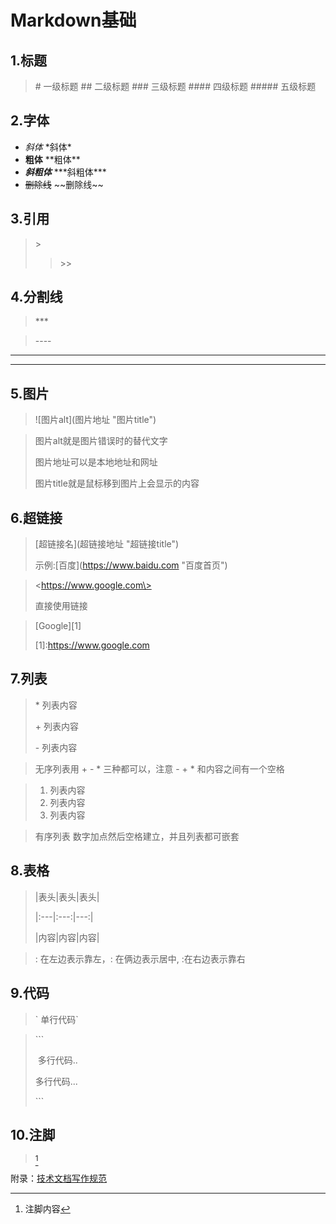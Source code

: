 # Markdown基础
## 1.标题

>\# 一级标题
>\#\# 二级标题
>\#\#\# 三级标题
>\#\#\#\# 四级标题
>\#\#\#\#\# 五级标题

## 2.字体

*  *斜体*       \*斜体\* 
*  **粗体**       \*\*粗体\*\*
*  ***斜粗体***   \*\*\*斜粗体\*\*\*
*  ~~删除线~~   \~\~删除线\~\~

## 3.引用

>\>
>
>>\>\>

## 4.分割线

> \*\*\* 

> \-\-\-\-

***

---

## 5.图片

> !\[图片alt\](图片地址 "图片title")

> 图片alt就是图片错误时的替代文字
>
> 图片地址可以是本地地址和网址
>
> 图片title就是鼠标移到图片上会显示的内容

## 6.超链接

> \[超链接名\](超链接地址 "超链接title")
>
> 示例:\[百度\](https://www.baidu.com "百度首页")

> \<https://www.google.com\>
>
> 直接使用链接

>\[Google\]\[1\]
>
>\[1\]:https://www.google.com

## 7.列表

> \* 列表内容
>
> \+ 列表内容
>
> \- 列表内容

>无序列表用 + - * 三种都可以，注意 - + * 和内容之间有一个空格

> 1. 列表内容
> 2. 列表内容
> 3. 列表内容

> 有序列表 数字加点然后空格建立，并且列表都可嵌套

## 8.表格

> \|表头\|表头\|表头\|
>
> \|:---|:---:\|---:\|
>
>  \|内容\|内容\|内容\|

>: 在左边表示靠左，: 在俩边表示居中, :在右边表示靠右

## 9.代码

> \` 单行代码\`

> \`\`\`
>
> ​	多行代码..
>
>    多行代码...
>
> \`\`\`

## 10.注脚

>[^注脚]
>
>[^注脚]: 注脚内容



附录：[技术文档写作规范](https://www.jianshu.com/p/3b638180e42c "简书链接")

